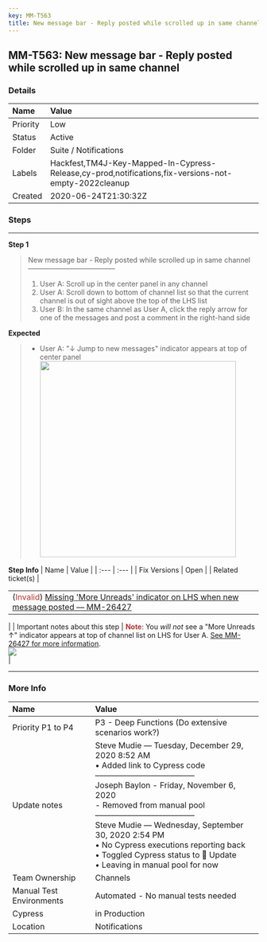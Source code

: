 ```yaml
---
key: MM-T563
title: New message bar - Reply posted while scrolled up in same channel
---
```


## MM-T563: New message bar - Reply posted while scrolled up in same channel

### Details

| Name     | Value                                                                                                |
| :------- | :--------------------------------------------------------------------------------------------------- |
| Priority | Low                                                                                                  |
| Status   | Active                                                                                               |
| Folder   | Suite / Notifications                                                                                |
| Labels   | Hackfest,TM4J-Key-Mapped-In-Cypress-Release,cy-prod,notifications,fix-versions-not-empty-2022cleanup |
| Created  | 2020-06-24T21:30:32Z                                                                                 |

### Steps

<hr/>

**Step 1**

> <article>New message bar - Reply posted while scrolled up in same channel<br>–––––––––––––––––––––––––<ol><li>User A: Scroll up in the center panel in any channel</li><li>User A: Scroll down to bottom of channel list so that the current channel is out of sight above the top of the LHS list</li><li>User B: In the same channel as User A, click the reply arrow for one of the messages and post a comment in the right-hand side</li></ol></article>

**Expected**

> <article><ul><li>User A: "↓ Jump to new messages" indicator appears at top of center panel<br><img src="https://smartbear-tm4j-prod-us-west-2-attachment-rich-text.s3.us-west-2.amazonaws.com/embedded-f3277290f945470c4add5d21ef3dc7ca7b74388fc7152bfb6b99ae58c66a95a8-1588564302605-Screen+Shot+2020-05-03+at+8.51.17+PM.png" style="width: 394px;" class="fr-fil fr-dib"></li></ul></article>

**Step Info**
| Name | Value |
| :--- | :--- |
| Fix Versions | Open |
| Related ticket(s) | <table><tbody><tr title=""><td>(<span style="color: rgb(184, 49, 47);">Invalid</span>) <a href="https://mattermost.atlassian.net/browse/MM-26427">Missing 'More Unreads' indicator on LHS when new message posted — MM-26427</a></td></tr></tbody></table> |
| Important notes about this step | <strong><span style="color: rgb(184, 49, 47);">Note</span></strong>: You <em>will not</em> see a "More Unreads ↑" indicator appears at top of channel list on LHS for User A. <a href="https://mattermost.atlassian.net/browse/MM-26427">See MM-26427 for more information</a>.<br><img src="https://smartbear-tm4j-prod-us-west-2-attachment-rich-text.s3.us-west-2.amazonaws.com/embedded-f3277290f945470c4add5d21ef3dc7ca7b74388fc7152bfb6b99ae58c66a95a8-1588354875621-1588354875621.png" class="fr-fic fr-dii"><br> |

<hr/>

### More Info

| Name                     | Value                                                                                                                                                                                                                                                                                                                                                                                             |
| :----------------------- | :------------------------------------------------------------------------------------------------------------------------------------------------------------------------------------------------------------------------------------------------------------------------------------------------------------------------------------------------------------------------------------------------ |
| Priority P1 to P4        | P3 - Deep Functions (Do extensive scenarios work?)                                                                                                                                                                                                                                                                                                                                                |
| Update notes             | Steve Mudie — Tuesday, December 29, 2020 8:52 AM<br>• Added link to Cypress code<br>–––––––––––––––––––––––––<br>Joseph Baylon - Friday, November 6, 2020<br>- Removed from manual pool<br>–––––––––––––––––––––––––<br>Steve Mudie — Wednesday, September 30, 2020 2:54 PM<br>• No Cypress executions reporting back<br>• Toggled Cypress status to 🔧 Update<br>• Leaving in manual pool for now |
| Team Ownership           | Channels                                                                                                                                                                                                                                                                                                                                                                                          |
| Manual Test Environments | Automated - No manual tests needed                                                                                                                                                                                                                                                                                                                                                                |
| Cypress                  | in Production                                                                                                                                                                                                                                                                                                                                                                                     |
| Location                 | Notifications                                                                                                                                                                                                                                                                                                                                                                                     |
